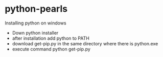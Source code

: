﻿# python-pearls
 
 Installing python on windows
 - Down python installer
 - after installation add python to PATH
 - download get-pip.py in the same directory where there is python.exe
 - execute command python get-pip.py
